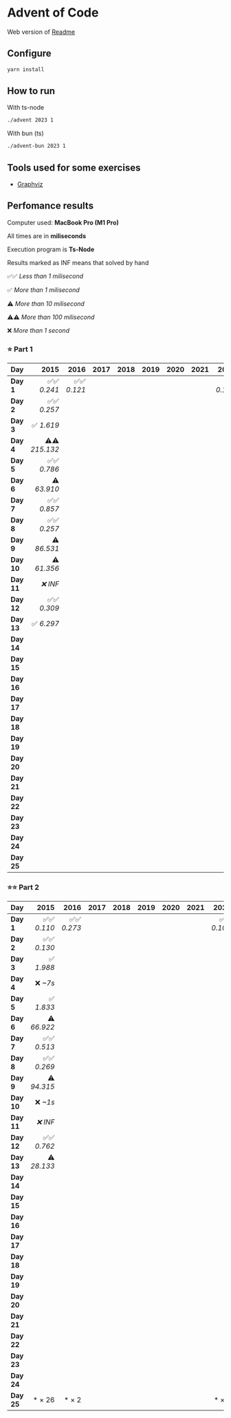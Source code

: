 # Advent of Code

Web version of [Readme](./README.web.md)

## Configure

```sh
yarn install
```

## How to run

With ts-node

```sh
./advent 2023 1
```

With bun (ts)

```sh
./advent-bun 2023 1
```

## Tools used for some exercises

* [Graphviz](https://graphviz.org)

## Perfomance results

Computer used: **MacBook Pro (M1 Pro)**

All times are in **miliseconds**

Execution program is **Ts-Node**

Results marked as INF means that solved by hand

✅✅ _Less than 1 milisecond_

✅ _More than 1 milisecond_

⚠️ _More than 10 milisecond_

⚠️⚠️ _More than 100 milisecond_

❌ _More than 1 second_



### ⭐️ Part 1

| **Day** | **2015** | **2016** | **2017** | **2018** | **2019** | **2020** | **2021** | **2022** | **2023** |
|---------|---------:|---------:|---------:|---------:|---------:|---------:|---------:|---------:|---------:|
| **Day 1** | ✅✅ _0.241_ | ✅✅ _0.121_ |         |         |         |         |         | ✅✅ _0.107_ | ✅✅ _0.640_ |
| **Day 2** | ✅✅ _0.257_ |         |         |         |         |         |         |         | ✅✅ _0.106_ |
| **Day 3** | ✅ _1.619_ |         |         |         |         |         |         |         | ✅ _2.676_ |
| **Day 4** | ⚠️⚠️ _215.132_ |         |         |         |         |         |         |         | ✅✅ _0.426_ |
| **Day 5** | ✅✅ _0.786_ |         |         |         |         |         |         |         | ✅✅ _0.364_ |
| **Day 6** | ⚠️ _63.910_ |         |         |         |         |         |         |         | ✅✅ _0.047_ |
| **Day 7** | ✅✅ _0.857_ |         |         |         |         |         |         |         | ✅ _2.683_ |
| **Day 8** | ✅✅ _0.257_ |         |         |         |         |         |         |         | ✅ _1.333_ |
| **Day 9** | ⚠️ _86.531_ |         |         |         |         |         |         |         | ✅ _2.433_ |
| **Day 10** | ⚠️ _61.356_ |         |         |         |         |         |         |         | ✅ _1.766_ |
| **Day 11** | _❌ INF_ |         |         |         |         |         |         |         | ✅ _7.652_ |
| **Day 12** | ✅✅ _0.309_ |         |         |         |         |         |         |         | ⚠️ _23.652_ |
| **Day 13** | ✅ _6.297_ |         |         |         |         |         |         |         | ✅ _2.605_ |
| **Day 14** |         |         |         |         |         |         |         |         | ✅ _3.359_ |
| **Day 15** |         |         |         |         |         |         |         |         | ✅✅ _0.928_ |
| **Day 16** |         |         |         |         |         |         |         |         | ✅ _6.506_ |
| **Day 17** |         |         |         |         |         |         |         |         | ⚠️⚠️ _731.511_ |
| **Day 18** |         |         |         |         |         |         |         |         | ✅✅ _0.195_ |
| **Day 19** |         |         |         |         |         |         |         |         | ✅ _1.710_ |
| **Day 20** |         |         |         |         |         |         |         |         | ⚠️ _11.904_ |
| **Day 21** |         |         |         |         |         |         |         |         | ⚠️ _47.542_ |
| **Day 22** |         |         |         |         |         |         |         |         | ⚠️⚠️ _209.524_ |
| **Day 23** |         |         |         |         |         |         |         |         | ✅ _1.016_ |
| **Day 24** |         |         |         |         |         |         |         |         | ⚠️ _35.310_ |
| **Day 25** |         |         |         |         |         |         |         |         | _❌ INF_ |


### ⭐️⭐️ Part 2

| **Day** | **2015** | **2016** | **2017** | **2018** | **2019** | **2020** | **2021** | **2022** | **2023** |
|---------|---------:|---------:|---------:|---------:|---------:|---------:|---------:|---------:|---------:|
| **Day 1** | ✅✅ _0.110_ | ✅✅ _0.273_ |         |         |         |         |         | ✅✅ _0.109_ | ✅ _1.598_ |
| **Day 2** | ✅✅ _0.130_ |         |         |         |         |         |         |         | ✅✅ _0.103_ |
| **Day 3** | ✅ _1.988_ |         |         |         |         |         |         |         | ✅ _1.221_ |
| **Day 4** | ❌ _~7s_ |         |         |         |         |         |         |         | ✅✅ _0.475_ |
| **Day 5** | ✅ _1.833_ |         |         |         |         |         |         |         | ❌ _~8m_ |
| **Day 6** | ⚠️ _66.922_ |         |         |         |         |         |         |         | ✅✅ _0.041_ |
| **Day 7** | ✅✅ _0.513_ |         |         |         |         |         |         |         | ✅ _5.344_ |
| **Day 8** | ✅✅ _0.269_ |         |         |         |         |         |         |         | ✅ _6.380_ |
| **Day 9** | ⚠️ _94.315_ |         |         |         |         |         |         |         | ✅✅ _0.925_ |
| **Day 10** | ❌ _~1s_ |         |         |         |         |         |         |         | ✅ _7.517_ |
| **Day 11** | _❌ INF_ |         |         |         |         |         |         |         | ✅ _5.165_ |
| **Day 12** | ✅✅ _0.762_ |         |         |         |         |         |         |         | ⚠️⚠️ _528.548_ |
| **Day 13** | ⚠️ _28.133_ |         |         |         |         |         |         |         | ✅✅ _0.569_ |
| **Day 14** |         |         |         |         |         |         |         |         | ⚠️⚠️ _482.525_ |
| **Day 15** |         |         |         |         |         |         |         |         | ✅ _1.341_ |
| **Day 16** |         |         |         |         |         |         |         |         | ❌ _~1s_ |
| **Day 17** |         |         |         |         |         |         |         |         | ❌ _~2s_ |
| **Day 18** |         |         |         |         |         |         |         |         | ✅✅ _0.112_ |
| **Day 19** |         |         |         |         |         |         |         |         | ✅ _2.112_ |
| **Day 20** |         |         |         |         |         |         |         |         | ⚠️ _17.168_ |
| **Day 21** |         |         |         |         |         |         |         |         | ❌ _~18s_ |
| **Day 22** |         |         |         |         |         |         |         |         | ❌ _~1m_ |
| **Day 23** |         |         |         |         |         |         |         |         | ❌ _~5s_ |
| **Day 24** |         |         |         |         |         |         |         |         | ❌ _~6s_ |
| **Day 25** | * × 26        | * × 2        |         |         |         |         |         | * × 2        | ⭐️ | * × 49        |
